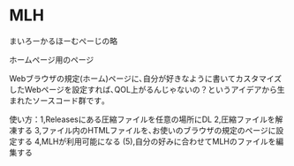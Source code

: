 # MLH
まいろーかるほーむぺーじの略

ホームページ用のページ

Webブラウザの規定(ホーム)ページに､自分が好きなように書いてカスタマイズしたWebページを設定すれば､QOL上がるんじゃないの？というアイデアから生まれたソースコード群です｡

使い方：1,Releasesにある圧縮ファイルを任意の場所にDL 2,圧縮ファイルを解凍する 3,ファイル内のHTMLファイルを､お使いのブラウザの規定のページに設定する 4,MLHが利用可能になる  (5),自分の好みに合わせてMLHのファイルを編集する
